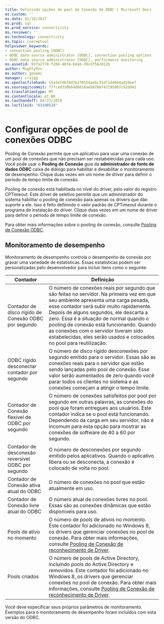 ```yaml
---
title: Definindo opções de pool de Conexão de ODBC | Microsoft Docs
ms.custom: ''
ms.date: 01/19/2017
ms.prod: sql
ms.prod_service: connectivity
ms.reviewer: ''
ms.technology: connectivity
ms.topic: conceptual
helpviewer_keywords:
- connection pooling [ODBC]
- ODBC data source administrator [ODBC], connection pooling options
- ODBC data source administrator [ODBC], performance monitoring
ms.assetid: 037e2f78-f204-40f4-b4ab-d9cdf562012b
author: MightyPen
ms.author: genemi
manager: craigg
ms.openlocfilehash: 15a3efd678d7b1f055daebc31d71d4044ad19eef
ms.sourcegitcommit: f7fced330b64d6616aeb8766747295807c92dd41
ms.translationtype: MT
ms.contentlocale: pt-BR
ms.lasthandoff: 04/23/2019
ms.locfileid: "63198528"
---
```

# <a name="setting-odbc-connection-pooling-options"></a>Configurar opções de pool de conexões ODBC
Pooling de Conexão permite que um aplicativo para usar uma conexão de um pool de conexões que não precisam ser restabelecidas para cada uso. Você pode usar o **Pooling de Conexão** guia da **administrador de fonte de dados ODBC** caixa de diálogo para habilitar e desabilitar o monitoramento de desempenho. Clique duas vezes em um nome de driver para definir o período de tempo limite de conexão.  
  
 Pooling de conexão está habilitada no nível do driver, pelo valor do registro CPTimeout. Este driver de seletivo permite que um administrador do sistema habilitar o pooling de conexão para apenas os drivers que dão suporte a ele. Isso é feito definindo o valor padrão de CPTimeout durante o programa de instalação do driver. Clique duas vezes em um nome de driver para definir o período de tempo limite de conexão.  
  
 Para obter mais informações sobre o pooling de conexão, consulte [Pooling de Conexão ODBC](../../odbc/reference/develop-app/driver-manager-connection-pooling.md).  
  
## <a name="performance-monitoring"></a>Monitoramento de desempenho  
 Monitoramento de desempenho controla o desempenho de conexão por gravar uma variedade de estatísticas. Essas estatísticas podem ser personalizadas pelo desenvolvedor para incluir itens como o seguinte:  
  
|Contador|Definição|  
|-------------|----------------|  
|Contador de disco rígido de Conexão ODBC por segundo|O número de conexões reais por segundo que são feitas no servidor. Na primeira vez em que seu ambiente apresenta uma carga pesada, esse contador será subir muito rapidamente. Depois de alguns segundos, ele descarta a zero. Essa é a situação de normal quando o pooling de conexão está funcionando. Quando as conexões com o servidor tiveram sido estabelecidas, eles serão usados e colocados no pool para reutilização.|  
|ODBC rígido desconectar contador por segundo|O número de disco rígido desconexões por segundo emitido para o servidor. Essas são as conexões reais para o servidor que estão sendo lançadas pelo pool de conexão. Esse valor serão aumentados de zero quando você parar todos os clientes no sistema e as conexões começam a atingir o tempo limite.|  
|Contador de Conexão flexível de ODBC por segundo|O número de conexões satisfeitos por pool por segundo em outras palavras, as conexões do pool que foram entregues aos usuários. Este contador indica se o pool está funcionando. Dependendo da carga em seu servidor, não é incomum para esta opção para mostrar as conexões de software de 40 a 60 por segundo.|  
|Contador de desconexão reversível ODBC por segundo|O número de desconexões por segundo emitido pelos aplicativos. Quando o aplicativo libera ou se desconecta, a conexão é colocado de volta no pool.|  
|Contador de Conexão ativa atual do ODBC|O número de conexões no pool que estão atualmente em uso.|  
|Contador de Conexão livre atual do ODBC|O número atual de conexões livres no pool. Essas são as conexões dinâmicas que estão disponíveis para uso.|  
|Pools de ativo no momento|O número de pools de ativos no momento. Este contador foi adicionado no Windows 8, os drivers que gerenciar conexões no pool de conexão. Para obter mais informações, consulte [Pooling de Conexão de reconhecimento de Driver](../../odbc/reference/develop-app/driver-aware-connection-pooling.md).|  
|Pools criados|O número de pools de Active Directory, incluindo pools do Active Directory e removidos. Este contador foi adicionado no Windows 8, os drivers que gerenciar conexões no pool de conexão. Para obter mais informações, consulte [Pooling de Conexão de reconhecimento de Driver](../../odbc/reference/develop-app/driver-aware-connection-pooling.md).|  
  
 Você deve especificar seus próprios parâmetros de monitoramento. Exemplos para o monitoramento de desempenho foram incluídos com esta versão do ODBC.
